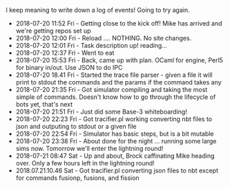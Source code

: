 I keep meaning to write down a log of events! Going to try again.

* 2018-07-20 11:52 Fri - Getting close to the kick off! Mike has arrived and we're getting repos set up
* 2018-07-20 12:00 Fri - Reload .... NOTHING. No site changes.
* 2018-07-20 12:01 Fri - Task description up! reading...
* 2018-07-20 12:37 Fri - Went to eat
* 2018-07-20 15:53 Fri - Back, came up with plan. OCaml for engine, Perl5 for binary in/out. Use JSON to do IPC
* 2018-07-20 18.41 Fri - Started the trace file parser - given a file it will print to stdout the commands and the params if the command takes any
* 2018-07-20 21:35 Fri - Got simulator compiling and taking the most simple of commands. Doesn't know how to go through the lifecycle of bots yet, that's next
* 2018-07-20 21:51 Fri - Just did some Base-3 whiteboarding!
* 2018-07-20 22:23 Fri - Got tracifier.pl working converting nbt files to json and outputing to stdout or a given file
* 2018-07-20 22:54 Fri - Simulator has basic steps, but is a bit mutable
* 2018-07-20 23:38 Fri - About done for the night ... running some large sims now. Tomorrow we'll enter the lightning round!
* 2018-07-21 08:47 Sat - Up and about, Brock caffinating Mike heading over. Only a few hours left in the lightning round!
* 2018.07.21.10.46 Sat - Got tracifier.pl converting json files to nbt except for commands fusionp, fusions, and fission
